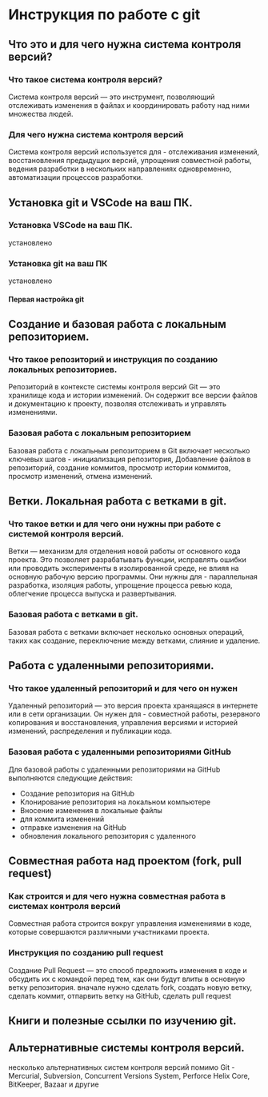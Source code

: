 # Инструкция по работе с git

## Что это и для чего нужна система контроля версий?

### Что такое система контроля версий?
Система контроля версий — это инструмент, позволяющий отслеживать изменения в файлах и координировать работу над ними множества людей.

### Для чего нужна система контроля версий
Система контроля версий используется для - отслеживания изменений, восстановления предыдущих версий, упрощения совместной работы, ведения разработки в нескольких направлениях одновременно, автоматизации процессов разработки.

## Установка git и VSCode на ваш ПК.

### Установка VSCode на ваш ПК.
установлено

### Установка git на ваш ПК
установлено

#### Первая настройка git

## Создание и базовая работа с локальным репозиторием.

### Что такое репозиторий и инструкция по созданию локальных репозиториев.
Репозиторий в контексте системы контроля версий Git — это хранилище кода и истории изменений. Он содержит все версии файлов и документацию к проекту, позволяя отслеживать и управлять изменениями.

### Базовая работа с локальным репозиторием
Базовая работа с локальным репозиторием в Git включает несколько ключевых шагов - инициализация репозитория, Добавление файлов в репозиторий, создание коммитов, просмотр истории коммитов, просмотр изменений, отмена изменений.

## Ветки. Локальная работа с ветками в git.

### Что такое ветки и для чего они нужны при работе с системой контроля версий.
Ветки — механизм для отделения новой работы от основного кода проекта. Это позволяет разрабатывать функции, исправлять ошибки или проводить эксперименты в изолированной среде, не влияя на основную рабочую версию программы. Они нужны для - параллельная разработка, изоляция работы, упрощение процесса ревью кода, облегчение процесса выпуска и развертывания.

### Базовая работа с ветками в git.
Базовая работа с ветками включает несколько основных операций, таких как создание, переключение между ветками, слияние и удаление.

## Работа с удаленными репозиториями.

### Что такое удаленный репозиторий и для чего он нужен
Удаленный репозиторий — это версия проекта хранящаяся в интернете или в сети организации. Он нужен для - совместной работы, резервного копирования и восстановления, управления версиями и историей изменений, распределения и публикации кода.

### Базовая работа с удаленными репозиториями GitHub
Для базовой работы с удаленными репозиториями на GitHub выполняются следующие действия:
* Создание репозитория на GitHub
* Клонирование репозитория на локальном компьютере
* Вносение изменения в локальные файлы
* для коммита изменений
* отправке изменения на GitHub
* обновления локального репозитория с удаленного

## Совместная работа над проектом (fork, pull request)

### Как строится и для чего нужна совместная работа в системах контроля версий
Совместная работа строится вокруг управления изменениями в коде, которые совершаются различными участниками проекта.

### Инструкция по созданию pull request
Создание Pull Request — это способ предложить изменения в коде и обсудить их с командой перед тем, как они будут влиты в основную ветку репозитория. вначале нужно сделать fork, создать новую ветку, сделать коммит, отпарвить ветку на GitHub, сделать pull rеquest

## Книги и полезные ссылки по изучению git.

## Альтернативные системы контроля версий.
несколько альтернативных систем контроля версий помимо Git - Mercurial, Subversion, Concurrent Versions System, Perforce Helix Core, BitKeeper, Bazaar и другие
